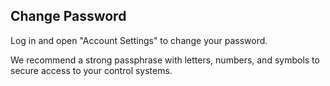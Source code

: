 ## Change Password

Log in and open "Account Settings" to change your password.

We recommend a strong passphrase with letters, numbers, and symbols to secure access to your control systems.

